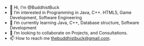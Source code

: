 - 👋 Hi, I’m @BuddhistBuck
- 👀 I’m interested in Programming in Java, C++. HTML5, Game Development, Software Engineering
- 🌱 I’m currently learning Java, C++, Database structure, Software Development
- 💞️ I’m looking to collaborate on Projects, and Consultations.
- 📫 How to reach me thebuddhistbuck@gmail.com.

<!---
BuddhistBuck/BuddhistBuck is a ✨ special ✨ repository because its `README.md` (this file) appears on your GitHub profile.
You can click the Preview link to take a look at your changes.
--->
